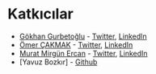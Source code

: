 # Katkıcılar

- [Gökhan Gurbetoğlu](https://github.com/ggurbet) - [Twitter](https://www.twitter.com/ggurbet), [LinkedIn](https://www.linkedin.com/in/gokhangurbetoglu/)
- [Ömer ÇAKMAK](https://github.com/farukomercakmak) - [Twitter](https://twitter.com/cakmak_omar), [LinkedIn](https://www.linkedin.com/in/%C3%B6mer-%C3%A7akmak-55b82a81/)
- [Murat Mirgün Ercan](https://github.com/MuratSs) - [Twitter](https://www.twitter.com/muratmirgun), [LinkedIn](https://www.linkedin.com/in/murat-m-ercan/)
- [Yavuz Bozkır] - [Github](https://github.com/0sintguy)
